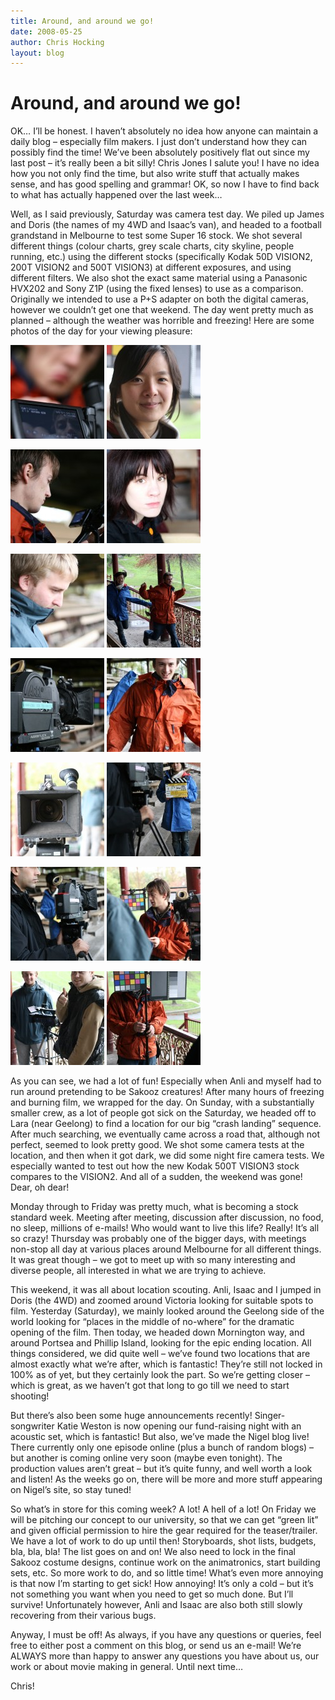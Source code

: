 ```yaml
---
title: Around, and around we go!
date: 2008-05-25
author: Chris Hocking
layout: blog
---
```

# Around, and around we go!

OK… I’ll be honest. I haven’t absolutely no idea how anyone can maintain a daily blog – especially film makers. I just don’t understand how they can possibly find the time! We’ve been absolutely positively flat out since my last post – it’s really been a bit silly! Chris Jones I salute you! I have no idea how you not only find the time, but also write stuff that actually makes sense, and has good spelling and grammar! OK, so now I have to find back to what has actually happened over the last week…

Well, as I said previously, Saturday was camera test day. We piled up James and Doris (the names of my 4WD and Isaac’s van), and headed to a football grandstand in Melbourne to test some Super 16 stock. We shot several different things (colour charts, grey scale charts, city skyline, people running, etc.) using the different stocks (specifically Kodak 50D VISION2, 200T VISION2 and 500T VISION3) at different exposures, and using different filters. We also shot the exact same material using a Panasonic HVX202 and Sony Z1P (using the fixed lenses) to use as a comparison. Originally we intended to use a P+S adapter on both the digital cameras, however we couldn’t get one that weekend. The day went pretty much as planned – although the weather was horrible and freezing! Here are some photos of the day for your viewing pleasure:

[![Camera Tests](/static/blog/2008-05-sakooz_camera_tests_17may2008_01-150x150.jpg "Camera Tests")](/static/blog/2008-05-sakooz_camera_tests_17may2008_01.jpg) [![Camera Tests](/static/blog/2008-05-sakooz_camera_tests_17may2008_02-150x150.jpg "Camera Tests")](/static/blog/2008-05-sakooz_camera_tests_17may2008_02.jpg)

[![Camera Tests](/static/blog/2008-05-sakooz_camera_tests_17may2008_03-150x150.jpg "Camera Tests")](/static/blog/2008-05-sakooz_camera_tests_17may2008_03.jpg) [![Camera Tests](/static/blog/2008-05-sakooz_camera_tests_17may2008_04-150x150.jpg "Camera Tests")](/static/blog/2008-05-sakooz_camera_tests_17may2008_04.jpg)

[![Camera Tests](/static/blog/2008-05-sakooz_camera_tests_17may2008_05-150x150.jpg "Camera Tests")](/static/blog/2008-05-sakooz_camera_tests_17may2008_05.jpg) [![Camera Tests](/static/blog/2008-05-sakooz_camera_tests_17may2008_06-150x150.jpg "Camera Tests")](/static/blog/2008-05-sakooz_camera_tests_17may2008_06.jpg)

[![Camera Tests](/static/blog/2008-05-sakooz_camera_tests_17may2008_07-150x150.jpg "Camera Tests")](/static/blog/2008-05-sakooz_camera_tests_17may2008_07.jpg) [![Camera Tests](/static/blog/2008-05-sakooz_camera_tests_17may2008_08-150x150.jpg "Camera Tests")](/static/blog/2008-05-sakooz_camera_tests_17may2008_08.jpg)

[![Camera Tests](/static/blog/2008-05-sakooz_camera_tests_17may2008_09-150x150.jpg "Camera Tests")](/static/blog/2008-05-sakooz_camera_tests_17may2008_09.jpg) [![Camera Tests](/static/blog/2008-05-sakooz_camera_tests_17may2008_10-150x150.jpg "Camera Tests")](/static/blog/2008-05-sakooz_camera_tests_17may2008_10.jpg)

[![Camera Tests](/static/blog/2008-05-sakooz_camera_tests_17may2008_11-150x150.jpg "Camera Tests")](/static/blog/2008-05-sakooz_camera_tests_17may2008_11.jpg) [![Camera Tests](/static/blog/2008-05-sakooz_camera_tests_17may2008_12-150x150.jpg "Camera Tests")](/static/blog/2008-05-sakooz_camera_tests_17may2008_12.jpg)

[![Camera Tests](/static/blog/2008-05-sakooz_camera_tests_17may2008_13-150x150.jpg "Camera Tests")](/static/blog/2008-05-sakooz_camera_tests_17may2008_13.jpg) [![Camera Tests](/static/blog/2008-05-sakooz_camera_tests_17may2008_14-150x150.jpg "Camera Tests")](/static/blog/2008-05-sakooz_camera_tests_17may2008_14.jpg)

As you can see, we had a lot of fun! Especially when Anli and myself had to run around pretending to be Sakooz creatures! After many hours of freezing and burning film, we wrapped for the day. On Sunday, with a substantially smaller crew, as a lot of people got sick on the Saturday, we headed off to Lara (near Geelong) to find a location for our big “crash landing” sequence. After much searching, we eventually came across a road that, although not perfect, seemed to look pretty good. We shot some camera tests at the location, and then when it got dark, we did some night fire camera tests. We especially wanted to test out how the new Kodak 500T VISION3 stock compares to the VISION2. And all of a sudden, the weekend was gone! Dear, oh dear!

Monday through to Friday was pretty much, what is becoming a stock standard week. Meeting after meeting, discussion after discussion, no food, no sleep, millions of e-mails! Who would want to live this life? Really! It’s all so crazy! Thursday was probably one of the bigger days, with meetings non-stop all day at various places around Melbourne for all different things. It was great though – we got to meet up with so many interesting and diverse people, all interested in what we are trying to achieve.

This weekend, it was all about location scouting. Anli, Isaac and I jumped in Doris (the 4WD) and zoomed around Victoria looking for suitable spots to film. Yesterday (Saturday), we mainly looked around the Geelong side of the world looking for “places in the middle of no-where” for the dramatic opening of the film. Then today, we headed down Mornington way, and around Portsea and Phillip Island, looking for the epic ending location. All things considered, we did quite well – we’ve found two locations that are almost exactly what we’re after, which is fantastic! They’re still not locked in 100% as of yet, but they certainly look the part. So we’re getting closer – which is great, as we haven’t got that long to go till we need to start shooting!

But there’s also been some huge announcements recently! Singer-songwriter Katie Weston is now opening our fund-raising night with an acoustic set, which is fantastic! But also, we’ve made the Nigel blog live! There currently only one episode online (plus a bunch of random blogs) – but another is coming online very soon (maybe even tonight). The production values aren’t great – but it’s quite funny, and well worth a look and listen! As the weeks go on, there will be more and more stuff appearing on Nigel’s site, so stay tuned!

So what’s in store for this coming week? A lot! A hell of a lot! On Friday we will be pitching our concept to our university, so that we can get “green lit” and given official permission to hire the gear required for the teaser/trailer. We have a lot of work to do up until then! Storyboards, shot lists, budgets, bla, bla, bla! The list goes on and on! We also need to lock in the final Sakooz costume designs, continue work on the animatronics, start building sets, etc. So more work to do, and so little time! What’s even more annoying is that now I’m starting to get sick! How annoying! It’s only a cold – but it’s not something you want when you need to get so much done. But I’ll survive! Unfortunately however, Anli and Isaac are also both still slowly recovering from their various bugs.

Anyway, I must be off! As always, if you have any questions or queries, feel free to either post a comment on this blog, or send us an e-mail! We’re ALWAYS more than happy to answer any questions you have about us, our work or about movie making in general. Until next time…

Chris!